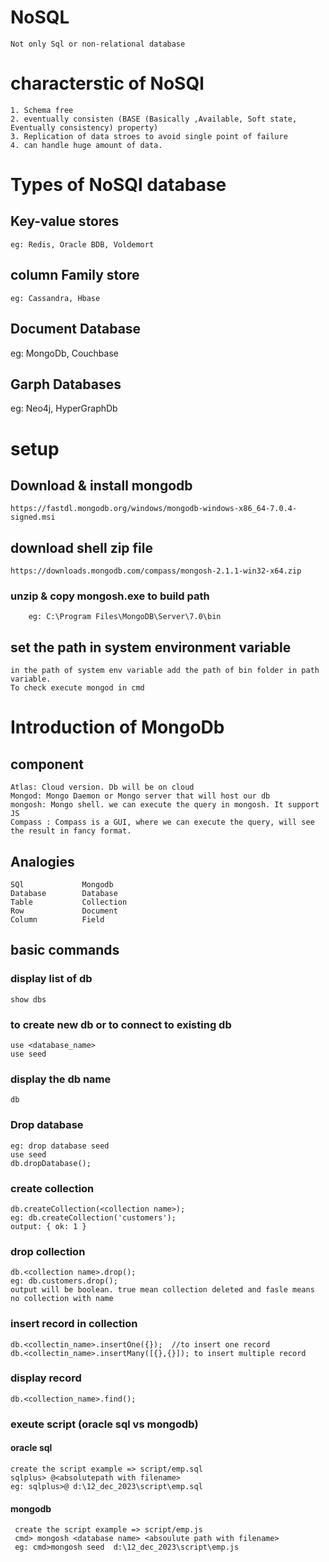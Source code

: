 # NoSQL
    Not only Sql or non-relational database


# characterstic of NoSQl
    1. Schema free
    2. eventually consisten (BASE (Basically ,Available, Soft state, Eventually consistency) property)
    3. Replication of data stroes to avoid single point of failure
    4. can handle huge amount of data.



# Types of NoSQl database
## Key-value stores
    eg: Redis, Oracle BDB, Voldemort

## column Family store
    eg: Cassandra, Hbase


## Document Database
   eg:  MongoDb, Couchbase


## Garph Databases
   eg: Neo4j, HyperGraphDb
   


# setup
## Download & install mongodb
    https://fastdl.mongodb.org/windows/mongodb-windows-x86_64-7.0.4-signed.msi

## download shell zip file
    https://downloads.mongodb.com/compass/mongosh-2.1.1-win32-x64.zip
### unzip & copy mongosh.exe to build path
        eg: C:\Program Files\MongoDB\Server\7.0\bin

##  set the path in system environment variable 
    in the path of system env variable add the path of bin folder in path variable.
    To check execute mongod in cmd


# Introduction of MongoDb

## component
    Atlas: Cloud version. Db will be on cloud
    Mongod: Mongo Daemon or Mongo server that will host our db
    mongosh: Mongo shell. we can execute the query in mongosh. It support JS
    Compass : Compass is a GUI, where we can execute the query, will see the result in fancy format.


## Analogies
    SQl             Mongodb
    Database        Database
    Table           Collection
    Row             Document
    Column          Field

## basic commands
### display list of db
    show dbs

### to create new db or to connect to existing db
    use <database_name>
    use seed

### display the db name
    db

### Drop database
    eg: drop database seed
    use seed
    db.dropDatabase();

### create collection
    db.createCollection(<collection name>);
    eg: db.createCollection('customers');
    output: { ok: 1 }

### drop collection
    db.<collection name>.drop();
    eg: db.customers.drop();
    output will be boolean. true mean collection deleted and fasle means no collection with name

### insert record in collection
    db.<collectin_name>.insertOne({});  //to insert one record
    db.<collectin_name>.insertMany([{},{}]); to insert multiple record

### display record
    db.<collection_name>.find();

### exeute script (oracle sql vs mongodb)
#### oracle sql
    create the script example => script/emp.sql
    sqlplus> @<absolutepath with filename>
    eg: sqlplus>@ d:\12_dec_2023\script\emp.sql

#### mongodb
     create the script example => script/emp.js
     cmd> mongosh <database name> <absoulute path with filename>
     eg: cmd>mongosh seed  d:\12_dec_2023\script\emp.js